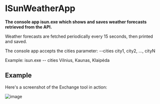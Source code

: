 # ISunWeatherApp

**The console app isun.exe which shows and saves weather forecasts retrieved from the API.**

Weather forecasts are fetched periodically every 15 seconds, then printed and saved.

The console app accepts the cities parameter: 
--cities city1, city2, ..., cityN

Example: isun.exe -- cities Vilnius, Kaunas, Klaipėda

## Example

Here's a screenshot of the Exchange tool in action:

![image](https://github.com/AleksasKazan/ISunWeatherApp/assets/82649971/90f9ac5d-fbe3-4bc6-aed0-b7735e9fe8c5)


